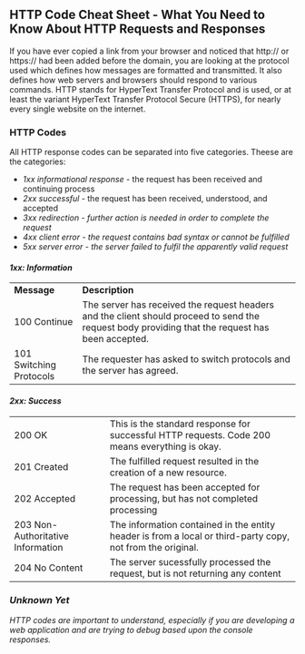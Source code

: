 ## HTTP Code Cheat Sheet - What You Need to Know About HTTP Requests and Responses
If you have ever copied a link from your browser and noticed that http:// or https:// had been added before the domain, you are looking at the protocol used which defines how messages are formatted and transmitted. It also defines how web servers and browsers should respond to various commands. HTTP stands for HyperText Transfer Protocol and is used, or at least the variant HyperText Transfer Protocol Secure (HTTPS), for nearly every single website on the internet.

### HTTP Codes
All HTTP response codes can be separated into five categories. Theese are the categories:
<ul>
  <li><i>1xx informational response</i> - the request has been received and continuing process</li>
  <li><i>2xx successful</i> - the request has been received, understood, and accepted</li>
  <li><i>3xx redirection<i> - further action is needed in order to complete the request</li>
  <li><i>4xx client error<i> - the request contains bad syntax or cannot be fulfilled</li>
  <li><i>5xx server error<i> - the server failed to fulfil the apparently valid request</li>
</ul>  
    
<h4> 1xx: Information</h4>
<table>
   <tr>
     <td><b>Message</b></td>
     <td><b>Description</b></td>  
  </tr>
  <tr>
    <td>100 Continue</td>
    <td>The server has received the request headers and the client should proceed to send the request body providing that the request has been accepted.</td>
  </tr>
  <tr>
    <td>101 Switching Protocols</td>
    <td>The requester has asked to switch protocols and the server has agreed.</td>
  </tr>
</table>

<h4> 2xx: Success </h4>
<table>
  <tr>
    <td>200 OK</td>
    <td>This is the standard response for successful HTTP requests. Code 200 means everything is okay.</td>
  </tr>
  <tr>
    <td>201 Created</td>
    <td>The fulfilled request resulted in the creation of a new resource.</td>
  </tr>
  <tr>
    <td>202 Accepted</td>
    <td>The request has been accepted for processing, but has not completed processing</td>
  </tr>
  <tr>
    <td>203 Non-Authoritative Information</td>
    <td>The information contained in the entity header is from a local or third-party copy, not from the original.</td>
  </tr>
  <tr>
    <td>204 No Content</td>
    <td>The server sucessfully processed the request, but is not returning any content</td>
  </tr>
</table>
  
### Unknown Yet

HTTP codes are important to understand, especially if you are developing a web application and are trying to debug based upon the console responses.
